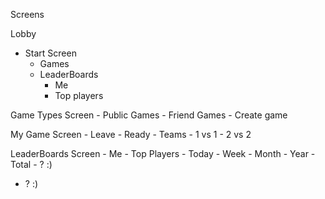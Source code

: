 Screens

Lobby
- Start Screen
    - Games
    - LeaderBoards
        - Me
        - Top players

Game Types Screen
    - Public Games
    - Friend Games
    - Create game

My Game Screen
    - Leave
    - Ready
    - Teams
        - 1 vs 1
        - 2 vs 2

LeaderBoards Screen
    - Me
    - Top Players
        - Today
        - Week
        - Month
        - Year
        - Total
    - ? :)
- ? :)
